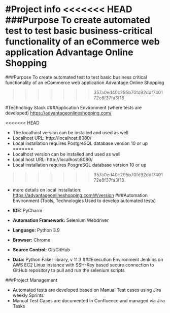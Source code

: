 #Project info
<<<<<<< HEAD
###Purpose
To create automated test to test basic business-critical functionality of an eCommerce web application Advantage Online Shopping
=======

###Purpose
To create automated test to test basic business critical functionality of an eCommerce web application Advantage Online Shopping
>>>>>>> 357a0ed40c295b70fd92ddf740172e8f37fa3f18

#Technology Stack
###Application Environment
(where tests are developed) https://advantageonlineshopping.com/

<<<<<<< HEAD
- The localhost version can be installed and used as well
- Localhost URL: http://localhost:8080/
- Local installation requires PostgreSQL database version 10 or up
=======
- Localhost version can be installed and used as well
- Local host URL: http://localhost:8080/
- Local installation requires PosgreSQL database version 10 or up
>>>>>>> 357a0ed40c295b70fd92ddf740172e8f37fa3f18
- more details on local installation: https://advantageonlineshopping.com/#/version
###Automation Environment
(Tools, Technologies Used to develop automated tests)

- **IDE:** PyCharm
- **Automation Framework:** Selenium Webdriver
- **Language:** Python 3.9
- **Browser:** Chrome
- **Source Control:** Git/GitHub
- **Data:** Python Faker library, v 11.3
###Execution Environment
Jenkins on AWS EC2 Linux instance with SSH-Key based secure connection to GitHub repository to pull and run the selenium scripts

###Project Management
- Automated tests are developed based on Manual Test cases using Jira weekly Sprints
- Manual Test Cases are documented in Confluence and managed via Jira Tasks
